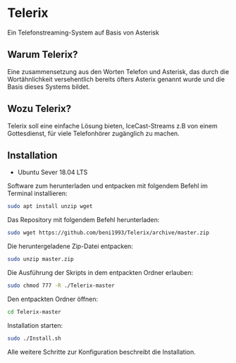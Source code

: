 # Telerix
Ein Telefonstreaming-System auf Basis von Asterisk

## Warum Telerix?
Eine zusammensetzung aus den Worten Telefon und Asterisk, das durch die Wortähnlichkeit versehentlich bereits öfters Asterix genannt wurde und die Basis dieses Systems bildet.

## Wozu Telerix?
Telerix soll eine einfache Lösung bieten, IceCast-Streams z.B von einem Gottesdienst, für viele Telefonhörer zugänglich zu machen.
## Installation

* Ubuntu Sever 18.04 LTS 


Software zum herunterladen und entpacken mit folgendem Befehl im Terminal installieren:

```sh
sudo apt install unzip wget
```


Das Repository mit folgendem Befehl herunterladen:

```sh
sudo wget https://github.com/beni1993/Telerix/archive/master.zip
```

Die heruntergeladene Zip-Datei entpacken:
```sh
sudo unzip master.zip
```

Die Ausführung der Skripts in dem entpackten Ordner erlauben:
```sh
sudo chmod 777 -R ./Telerix-master
```
Den entpackten Ordner öffnen:
```sh
cd Telerix-master
```

Installation starten:
```sh
sudo ./Install.sh
```

Alle weitere Schritte zur Konfiguration beschreibt die Installation.

